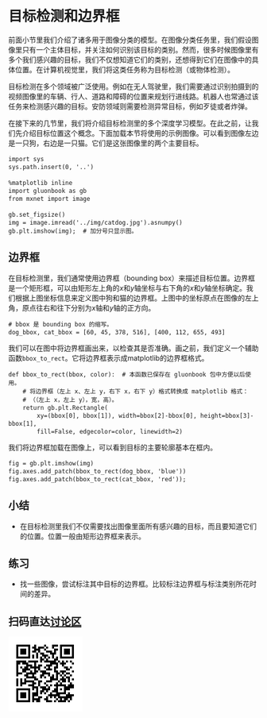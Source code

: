 # 目标检测和边界框

前面小节里我们介绍了诸多用于图像分类的模型。在图像分类任务里，我们假设图像里只有一个主体目标，并关注如何识别该目标的类别。然而，很多时候图像里有多个我们感兴趣的目标，我们不仅想知道它们的类别，还想得到它们在图像中的具体位置。在计算机视觉里，我们将这类任务称为目标检测（或物体检测）。

目标检测在多个领域被广泛使用。例如在无人驾驶里，我们需要通过识别拍摄到的视频图像里的车辆、行人、道路和障碍的位置来规划行进线路。机器人也常通过该任务来检测感兴趣的目标。安防领域则需要检测异常目标，例如歹徒或者炸弹。

在接下来的几节里，我们将介绍目标检测里的多个深度学习模型。在此之前，让我们先介绍目标位置这个概念。下面加载本节将使用的示例图像。可以看到图像左边是一只狗，右边是一只猫。它们是这张图像里的两个主要目标。

```{.python .input}
import sys
sys.path.insert(0, '..')

%matplotlib inline
import gluonbook as gb
from mxnet import image

gb.set_figsize()
img = image.imread('../img/catdog.jpg').asnumpy()
gb.plt.imshow(img);  # 加分号只显示图。
```

## 边界框

在目标检测里，我们通常使用边界框（bounding box）来描述目标位置。边界框是一个矩形框，可以由矩形左上角的$x$和$y$轴坐标与右下角的$x$和$y$轴坐标确定。我们根据上图坐标信息来定义图中狗和猫的边界框。上图中的坐标原点在图像的左上角，原点往右和往下分别为$x$轴和$y$轴的正方向。

```{.python .input  n=2}
# bbox 是 bounding box 的缩写。
dog_bbox, cat_bbox = [60, 45, 378, 516], [400, 112, 655, 493]
```

我们可以在图中将边界框画出来，以检查其是否准确。画之前，我们定义一个辅助函数`bbox_to_rect`。它将边界框表示成matplotlib的边界框格式。

```{.python .input  n=3}
def bbox_to_rect(bbox, color):  # 本函数已保存在 gluonbook 包中方便以后使用。
    # 将边界框（左上 x、左上 y，右下 x，右下 y）格式转换成 matplotlib 格式：
    # （（左上 x，左上 y），宽，高）。
    return gb.plt.Rectangle(
        xy=(bbox[0], bbox[1]), width=bbox[2]-bbox[0], height=bbox[3]-bbox[1],
        fill=False, edgecolor=color, linewidth=2)
```

我们将边界框加载在图像上，可以看到目标的主要轮廓基本在框内。

```{.python .input}
fig = gb.plt.imshow(img)
fig.axes.add_patch(bbox_to_rect(dog_bbox, 'blue'))
fig.axes.add_patch(bbox_to_rect(cat_bbox, 'red'));
```

## 小结

* 在目标检测里我们不仅需要找出图像里面所有感兴趣的目标，而且要知道它们的位置。位置一般由矩形边界框来表示。

## 练习

* 找一些图像，尝试标注其中目标的边界框。比较标注边界框与标注类别所花时间的差异。


## 扫码直达[讨论区](https://discuss.gluon.ai/t/topic/7023)

![](../img/qr_bounding-box.svg)
